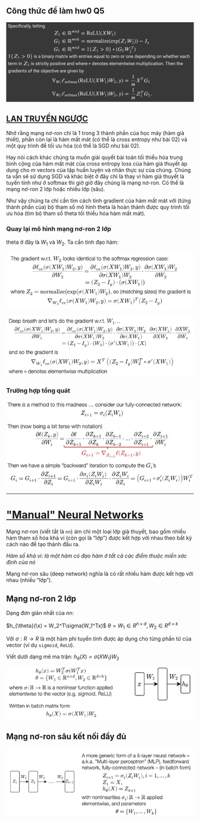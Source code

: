 ## Công thức để làm hw0 Q5

![](files/gradient_wrt_w1_w2.png)

## [LAN TRUYỀN NGƯỢC](https://www.youtube.com/watch?v=JLg1HkzDsKI)

Nhớ rằng mạng nơ-ron chỉ là 1 trong 3 thành phần của học máy (hàm giả thiết), phần còn lại là hàm mất mát (có thể là cross entropy như bài 02) và một quy trình để tối ưu hóa (có thể là SGD như bài 02).

Hay nói cách khác chúng ta muốn giải quyết bài toán tối thiểu hóa trung bình cộng của hàm mất mát của cross entropy loss của hàm giả thuyết áp dụng cho $m$ vectors của tập huấn luyện và nhãn thực sự của chúng. Chúng ta vẫn sẽ sử dụng SGD và khác biệt ở đây chỉ là thay vì hàm giả thuyết là tuyến tính như ở softmax thì giờ giờ đây chúng là mạng nơ-ron. Có thể là mạng nơ-ron 2 lớp hoặc nhiều lớp (sâu).

Như vậy chúng ta chỉ cần tìm cách tính gradient của hàm mất mát với (từng thành phần của) bộ tham số mô hình theta là hoàn thành được quy trình tối ưu hóa (tìm bộ tham số theta tối thiểu hóa hàm mất mát).

### Quay lại mô hình mạng nơ-ron 2 lớp

theta ở đây là $W_1$ và $W_2$. Ta cần tính đạo hàm:

![](files/gradient_wrt_w2.png)

![](files/gradient_wrt_w1.png)


### Trường hợp tổng quát

![](files/backpropagation.png)

- - -

# ["Manual" Neural Networks](https://www.youtube.com/watch?v=OyrqSYJs7NQ)

Mạng nơ-ron (viết tắt là `nn`) ám chỉ một loại lớp giả thuyết, bao gồm nhiều hàm tham số hóa khả vi (còn gọi là “lớp”) được kết hợp với nhau theo bất kỳ cách nào để tạo thành đầu ra.

_Hàm số khả vi: là một hàm có đạo hàm ở tất cả các điểm thuộc miền xác định của nó_

Mạng nơ-ron sâu (deep network) nghĩa là có rất nhiều hàm được kết hợp với nhau (nhiều “lớp”).

## Mạng nơ-ron 2 lớp

Dạng đơn giản nhất của nn:

$h_{\theta}(\x) = W_2^T\sigma(W_1^Tx)$
$\theta = {W_1 \in R^{n \times d}, W_2 \in R^{d \times k}}$

Với $\sigma: R \to R$ là một hàm phi tuyến tính được áp dụng cho từng phần tử của vector (ví dụ `sigmoid`, `ReLU`).

Viết dưới dạng mẻ ma trận: $h_\theta(X)=\sigma(XW_1)W_2$

![](files/two-layer-nn.png)

## Mạng nơ-ron sâu kết nối đầy đủ
![](files/fully-connected-deep-nn.png)
